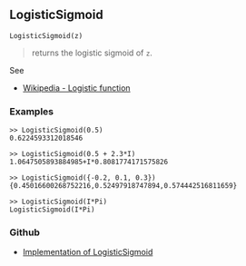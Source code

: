 ## LogisticSigmoid

```
LogisticSigmoid(z)
```

> returns the logistic sigmoid of `z`.

See
* [Wikipedia - Logistic function](https://en.wikipedia.org/wiki/Logistic_function)

### Examples

```
>> LogisticSigmoid(0.5)
0.6224593312018546
 
>> LogisticSigmoid(0.5 + 2.3*I)
1.0647505893884985+I*0.8081774171575826
 
>> LogisticSigmoid({-0.2, 0.1, 0.3})
{0.45016600268752216,0.52497918747894,0.574442516811659} 
 
>> LogisticSigmoid(I*Pi)
LogisticSigmoid(I*Pi)
```

### Github

* [Implementation of LogisticSigmoid](https://github.com/axkr/symja_android_library/blob/master/symja_android_library/matheclipse-core/src/main/java/org/matheclipse/core/builtin/ExpTrigsFunctions.java#L2416) 
